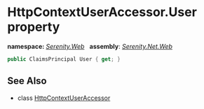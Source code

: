 # HttpContextUserAccessor.User property
**namespace:** *[Serenity.Web](../../README.md#serenity.web-namespace)*   **assembly**: *[Serenity.Net.Web](../../README.md)*

```csharp
public ClaimsPrincipal User { get; }
```

## See Also

* class [HttpContextUserAccessor](../HttpContextUserAccessor.md)